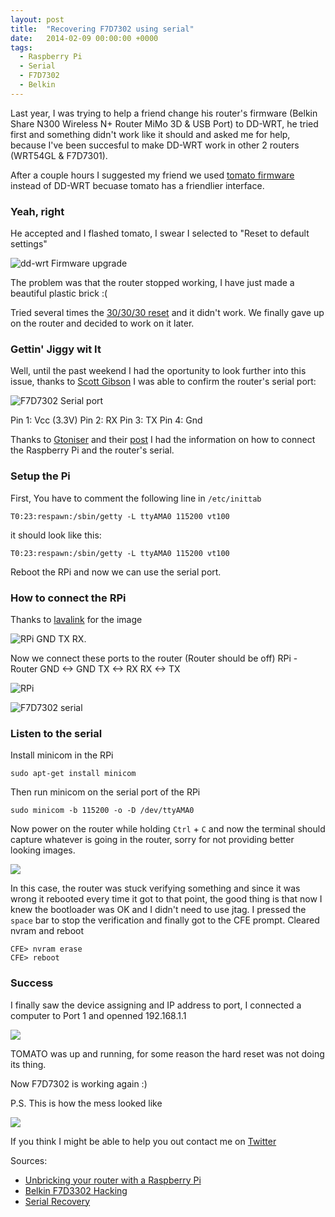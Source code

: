 ```yaml
---
layout: post
title:  "Recovering F7D7302 using serial"
date:   2014-02-09 00:00:00 +0000
tags:
  - Raspberry Pi
  - Serial
  - F7D7302
  - Belkin
---
```

Last year, I was trying to help a friend change his router's firmware (Belkin Share N300 Wireless N+ Router MiMo 3D & USB Port) to DD-WRT, he tried first and something didn't work like it should and asked me for help, because I've been succesful to make DD-WRT work in other 2 routers (WRT54GL & F7D7301).

After a couple hours I suggested my friend we used [tomato firmware](http://tomatousb.org/) instead of DD-WRT becuase tomato has a friendlier interface.

### Yeah, right

He accepted and I flashed tomato, I swear I selected to "Reset to default settings"

![dd-wrt Firmware upgrade](/assets/images/recovering/01___upgrade_firmware.png)

The problem was that the router stopped working, I have just made a beautiful plastic brick :(

Tried several times the [30/30/30 reset](http://www.dd-wrt.com/wiki/index.php/Hard_reset_or_30/30/30) and it didn't work. We finally gave up on the router and decided to work on it later.

### Gettin' Jiggy wit It

Well, until the past weekend I had the oportunity to look further into this issue, thanks to [Scott Gibson](https://www.blogger.com/profile/06759040624540828619) I was able to confirm the router's serial port:

![F7D7302 Serial port](http://3.bp.blogspot.com/-nIDbLdqE8lc/Tj0lqUDacbI/AAAAAAAACFg/Y3Vg35mrcnU/s320/image+%25281%2529.jpeg)

Pin 1: Vcc (3.3V)
Pin 2: RX
Pin 3: TX
Pin 4: Gnd

Thanks to [Gtoniser](http://tweakers.net/gallery/247680) and their [post](http://appventures.tweakblogs.net/blog/8736/unbricking-your-router-with-a-raspberry-pi.html) I had the information on how to connect the Raspberry Pi and the router's serial.

### Setup the Pi

First, You have to comment the following line in `/etc/inittab`

```shell
T0:23:respawn:/sbin/getty -L ttyAMA0 115200 vt100
```

it should look like this:

```
T0:23:respawn:/sbin/getty -L ttyAMA0 115200 vt100
```

Reboot the RPi and now we can use the serial port.

### How to connect the RPi

Thanks to [lavalink](http://lavalink.com/2012/03/raspberry-pi-serial-interfacing/) for the image

![RPi GND TX RX](http://lavalink.com/wp-content/uploads/2012/04/raspberry-pi-serial_sm-241x300.jpg).

Now we connect these ports to the router (Router should be off)
RPi - Router
GND <-> GND
TX  <-> RX
RX  <-> TX

![RPi](/assets/images/recovering/2014_02_09_00_53_27.jpg)

![F7D7302 serial](/assets/images/recovering/2014_02_09_00_53_33.jpg)

### Listen to the serial

Install minicom in the RPi

```shell
sudo apt-get install minicom
```

Then run minicom on the serial port of the RPi

```shell
sudo minicom -b 115200 -o -D /dev/ttyAMA0
```

Now power on the router while holding `Ctrl` + `C` and now the terminal should capture whatever is going in the router, sorry for not providing better looking images.

![](/assets/images/recovering/2014_02_09_00_54_18.jpg)

In this case, the router was stuck verifying something and since it was wrong it rebooted every time it got to that point, the good thing is that now I knew the bootloader was OK and I didn't need to use jtag.
I pressed the `space` bar to stop the verification and finally got to the CFE prompt.
Cleared nvram and reboot

```shell
CFE> nvram erase
CFE> reboot
```

### Success

I finally saw the device assigning and IP address to port, I connected a computer to Port 1 and openned 192.168.1.1

![](/assets/images/recovering/2014_02_09_00_54_02.jpg)

TOMATO was up and running, for some reason the hard reset was not doing its thing.

Now F7D7302 is working again :)

P.S. This is how the mess looked like

![](/assets/images/recovering/2014_02_09_00_54_30.jpg)

If you think I might be able to help you out contact me on [Twitter](http://twitter.com/ricdros)

Sources:

- [Unbricking your router with a Raspberry Pi](http://appventures.tweakblogs.net/blog/8736/unbricking-your-router-with-a-raspberry-pi.html)
- [Belkin F7D3302 Hacking](http://thegreatgeekery.blogspot.com/2011/08/belkin-f7d3302-hacking.html)
- [Serial Recovery](http://dd-wrt.com/wiki/index.php/Serial_Recovery)
